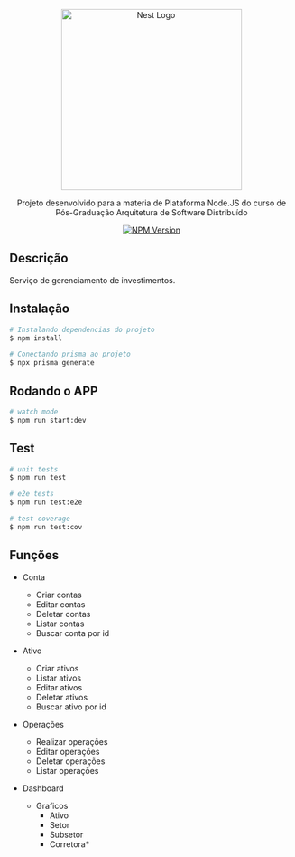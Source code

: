 <p style="text-align:center">
  <a href="http://nestjs.com/" target="blank"><img src="https://nestjs.com/img/logo_text.svg" width="320" alt="Nest Logo" /></a>
</p>

[circleci-image]: https://img.shields.io/circleci/build/github/nestjs/nest/master?token=abc123def456
[circleci-url]: https://circleci.com/gh/nestjs/nest

  <p style="text-align:center">Projeto desenvolvido para a materia de Plataforma Node.JS do curso de Pós-Graduação Arquitetura de Software Distribuído</p>
    <p style="text-align:center">
<a href="https://www.npmjs.com/~nestjscore" target="_blank"><img src="https://img.shields.io/npm/v/@nestjs/core.svg" alt="NPM Version" /></a>

  <!--[![Backers on Open Collective](https://opencollective.com/nest/backers/badge.svg)](https://opencollective.com/nest#backer)
  [![Sponsors on Open Collective](https://opencollective.com/nest/sponsors/badge.svg)](https://opencollective.com/nest#sponsor)-->

## Descrição
Serviço de gerenciamento de investimentos.

## Instalação

```bash
# Instalando dependencias do projeto
$ npm install

# Conectando prisma ao projeto
$ npx prisma generate
```

## Rodando o APP

```bash
# watch mode
$ npm run start:dev
```

## Test

```bash
# unit tests
$ npm run test

# e2e tests
$ npm run test:e2e

# test coverage
$ npm run test:cov
```

## Funções

- Conta
  - Criar contas
  - Editar contas
  - Deletar contas
  - Listar contas
  - Buscar conta por id

- Ativo
  - Criar ativos
  - Listar ativos
  - Editar ativos
  - Deletar ativos
  - Buscar ativo por id

- Operações
  - Realizar operações
  - Editar operações
  - Deletar operações
  - Listar operações
- Dashboard
  - Graficos
    - Ativo
    - Setor
    - Subsetor
    - Corretora*

<!--## Author

 [name](link) -->


